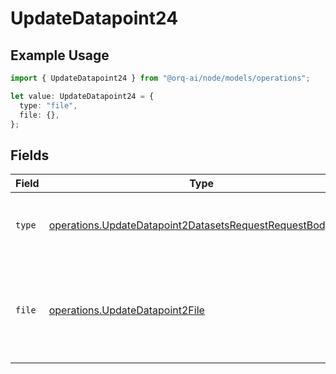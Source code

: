 # UpdateDatapoint24

## Example Usage

```typescript
import { UpdateDatapoint24 } from "@orq-ai/node/models/operations";

let value: UpdateDatapoint24 = {
  type: "file",
  file: {},
};
```

## Fields

| Field                                                                                                                                  | Type                                                                                                                                   | Required                                                                                                                               | Description                                                                                                                            |
| -------------------------------------------------------------------------------------------------------------------------------------- | -------------------------------------------------------------------------------------------------------------------------------------- | -------------------------------------------------------------------------------------------------------------------------------------- | -------------------------------------------------------------------------------------------------------------------------------------- |
| `type`                                                                                                                                 | [operations.UpdateDatapoint2DatasetsRequestRequestBodyType](../../models/operations/updatedatapoint2datasetsrequestrequestbodytype.md) | :heavy_check_mark:                                                                                                                     | The type of the content part. Always `file`.                                                                                           |
| `file`                                                                                                                                 | [operations.UpdateDatapoint2File](../../models/operations/updatedatapoint2file.md)                                                     | :heavy_check_mark:                                                                                                                     | File data for the content part. Must contain either file_data or uri, but not both.                                                    |